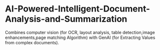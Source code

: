 # AI-Powered-Intelligent-Document-Analysis-and-Summarization
Combines computer vision (for OCR, layout analysis, table detection,image enhancements,page matching Algorithm) with GenAI (for Extracting Values from complex documents). 
